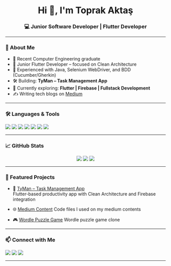 <h1 align="center">Hi 👋, I'm Toprak Aktaş</h1>
<h3 align="center">💻 Junior Software Developer | Flutter Developer</h3>

---

### 🧠 About Me

- 💼 Recent Computer Engineering graduate
- 📱 Junior Flutter Developer – focused on Clean Architecture  
- 🧪 Experienced with Java, Selenium WebDriver, and BDD (Cucumber/Gherkin)  
- 🛠 Building: **TyMan – Task Management App**  
- 🌱 Currently exploring: **Flutter | Firebase | Fullstack Development**  
- ✍️ Writing tech blogs on [Medium](https://medium.com/@toprakaktas)

---

### 🛠️ Languages & Tools

<p>
  <img src="https://img.shields.io/badge/Dart-0175C2?style=flat&logo=dart&logoColor=white" />
  <img src="https://img.shields.io/badge/Flutter-02569B?style=flat&logo=flutter&logoColor=white" />
  <img src="https://img.shields.io/badge/Java-ED8B00?style=flat&logo=java&logoColor=white" />
  <img src="https://img.shields.io/badge/Selenium-43B02A?style=flat&logo=selenium&logoColor=white" />
  <img src="https://img.shields.io/badge/Firebase-FFCA28?style=flat&logo=firebase&logoColor=black" />
  <img src="https://img.shields.io/badge/GitHub-181717?style=flat&logo=github&logoColor=white" />
  <img src="https://shields.io/badge/JavaScript-F7DF1E?logo=JavaScript&logoColor=000&style=flat" />
</p>

---

### 📈 GitHub Stats

<p align="center">
  <img src="https://github-readme-stats.vercel.app/api?username=toprakaktas&show_icons=true&theme=radical" />
  <img src="https://github-readme-streak-stats.herokuapp.com/?user=toprakaktas&theme=radical" />
  <img src="https://github-readme-stats.vercel.app/api/top-langs/?username=toprakaktas&layout=compact&theme=radical" />
</p>

---

### 🚀 Featured Projects

- 🧩 [TyMan – Task Management App](https://github.com/toprakaktas/tyman)  
  Flutter-based productivity app with Clean Architecture and Firebase integration

- 🌐 [Medium Content](https://github.com/toprakaktas/medium-content) 
  Code files I used on my medium contents

- 🎮 [Wordle Puzzle Game](https://github.com/toprakaktas/wordle-game)
  Wordle puzzle game clone

---

### 📫 Connect with Me

<p>
  <a href="mailto:topraktas19@hotmail.com"><img src="https://img.shields.io/badge/Email-D14836?style=flat&logo=gmail&logoColor=white" /></a>
  <a href="https://linkedin.com/in/toprakaktas"><img src="https://img.shields.io/badge/LinkedIn-0A66C2?style=flat&logo=linkedin&logoColor=white" /></a>
  <a href="https://medium.com/@toprakaktas"><img src="https://img.shields.io/badge/Medium-12100E?style=flat&logo=medium&logoColor=white" /></a>
</p>

---


<!--
**toprakaktas/toprakaktas** is a ✨ _special_ ✨ repository because its `README.md` (this file) appears on your GitHub profile.

Here are some ideas to get you started:

- 🔭 I’m currently working on ...
- 🌱 I’m currently learning ...
- 👯 I’m looking to collaborate on ...
- 🤔 I’m looking for help with ...
- 💬 Ask me about ...
- 📫 How to reach me: ...
- 😄 Pronouns: ...
- ⚡ Fun fact: ...
-->
